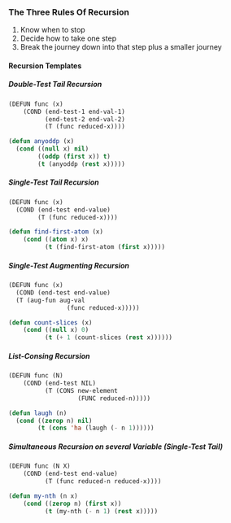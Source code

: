 ### The Three Rules Of Recursion
1. Know when to stop
2. Decide how to take one step
3. Break the journey down into that step plus a smaller journey

#### Recursion Templates

##### Double-Test Tail Recursion
```lisp
(DEFUN func (x)
    (COND (end-test-1 end-val-1)
          (end-test-2 end-val-2)
          (T (func reduced-x))))

(defun anyoddp (x)
  (cond ((null x) nil)
        ((oddp (first x)) t)
        (t (anyoddp (rest x)))))
```

##### Single-Test Tail Recursion
```lisp
(DEFUN func (x)
  (COND (end-test end-value)
        (T (func reduced-x))))

(defun find-first-atom (x)
    (cond ((atom x) x)
          (t (find-first-atom (first x)))))
```

##### Single-Test Augmenting Recursion
```lisp
(DEFUN func (x)
  (COND (end-test end-value)
  (T (aug-fun aug-val
                (func reduced-x)))))

(defun count-slices (x)
    (cond ((null x) 0)
          (t (+ 1 (count-slices (rest x))))))
```

##### List-Consing Recursion
```lisp
(DEFUN func (N)
    (COND (end-test NIL)
          (T (CONS new-element
                   (FUNC reduced-n)))))

(defun laugh (n)
  (cond ((zerop n) nil)
        (t (cons 'ha (laugh (- n 1))))))
```

##### Simultaneous Recursion on several Variable (Single-Test Tail)
```lisp
(DEFUN func (N X)
    (COND (end-test end-value)
          (T (func reduced-n reduced-x))))

(defun my-nth (n x)
    (cond ((zerop n) (first x))
          (t (my-nth (- n 1) (rest x)))))
```

